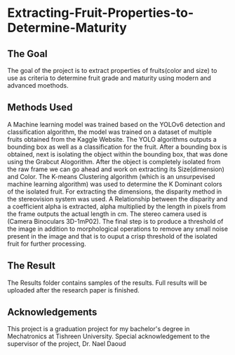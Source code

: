 # Extracting-Fruit-Properties-to-Determine-Maturity


<h2> The Goal </h2>
The goal of the project is to extract properties of fruits(color and size) to use as criteria to determine fruit grade and maturity using modern and advanced moethods.

<h2> Methods Used </h2>
A Machine learning model was trained based on the <super>YOLOv6 detection</super> and classification algorithm, the model was trained on a dataset of multiple fruits obtained from the Kaggle Website. The YOLO algorithms outputs a bounding box as well as a classification for the fruit. After a bounding box is obtained, next is isolating the object within the bounding box, that was done using the <super>Grabcut Alogorithm</super>. After the object is completely isolated from the raw frame we can go ahead and work on extracting its Size(dimension) and Color. <super>The K-means Clustering algorithm</super> (which is an unsurpevised machine learning algorithm) was used to determine the K Dominant colors of the isolated fruit. For extracting the dimensions, the <super>disparity</super> method in the stereovision system was used. A Relationship between the disparity and a coefficient <super>alpha</super> is extracted, <super>alpha</super> multiplied by the length in pixels from the frame outputs the actual length in cm. The stereo camera used is (Camera Binoculars 3D-1mP02). The final step is to produce a threshold of the image in addition to morphological operations to remove any small noise present in the image and that is to ouput a crisp threshold of the isolated fruit for further processing.

<h2> The Result </h2>
The Results folder contains samples of the results. Full results will be uploaded after the research paper is finished.

<h2> Acknowledgements </h2>
This project is a graduation project for my bachelor's degree in Mechatronics at Tishreen University.
Special acknowledgement to the supervisor of the project, Dr. Nael Daoud


